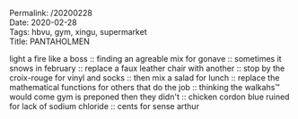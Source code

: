 Permalink: /20200228  
Date: 2020-02-28  
Tags: hbvu, gym, xingu, supermarket  
Title: PANTAHOLMEN  
  
light a fire like a boss :: finding an agreable mix for gonave :: sometimes it snows in february :: replace a faux leather chair with another :: stop by the croix-rouge for vinyl and socks :: then mix a salad for lunch :: replace the mathematical functions for others that do the job :: thinking the walkahs™ would come gym is preponed then they didn't :: chicken cordon blue ruined for lack of sodium chloride :: cents for sense arthur  
